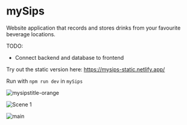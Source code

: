 # mySips
Website application that records and stores drinks from your favourite beverage locations.

TODO: 
- Connect backend and database to frontend

Try out the static version here:
https://mysips-static.netlify.app/

Run with `npm run dev` in `mySips`

![mysipstitle-orange](https://github.com/xegativ/mySips/assets/52055203/eb64ef56-bd1b-4a0a-a699-60f264e18fe5)

![Scene 1](https://github.com/xegativ/mySips/assets/52055203/8ce04672-f5fc-4c10-9f67-85481020869e)

![main](https://github.com/xegativ/mySips/assets/52055203/74ce04c1-2bb6-4426-b016-320b68558553)


